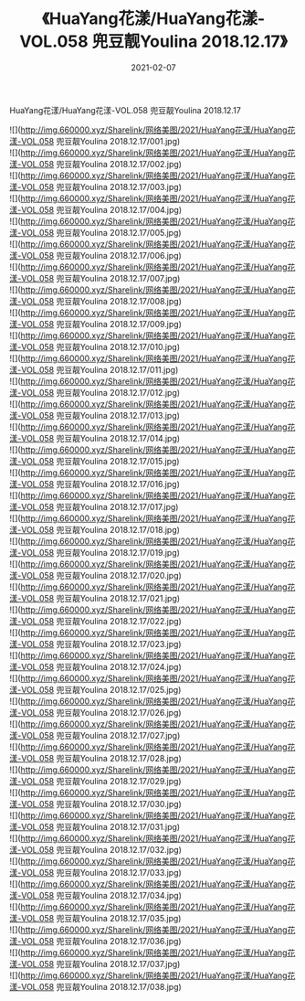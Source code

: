 ﻿---
layout: post
title:  《HuaYang花漾/HuaYang花漾-VOL.058 兜豆靓Youlina 2018.12.17》
date:   2021-02-07
img: http://img.660000.xyz/Sharelink/网络美图/2021/HuaYang花漾/HuaYang花漾-VOL.058 兜豆靓Youlina 2018.12.17/000.jpg
categories: [美女, 清纯, 唯美]
---

HuaYang花漾/HuaYang花漾-VOL.058 兜豆靓Youlina 2018.12.17

 ![](http://img.660000.xyz/Sharelink/网络美图/2021/HuaYang花漾/HuaYang花漾-VOL.058 兜豆靓Youlina 2018.12.17/001.jpg) <br>![](http://img.660000.xyz/Sharelink/网络美图/2021/HuaYang花漾/HuaYang花漾-VOL.058 兜豆靓Youlina 2018.12.17/002.jpg) <br>![](http://img.660000.xyz/Sharelink/网络美图/2021/HuaYang花漾/HuaYang花漾-VOL.058 兜豆靓Youlina 2018.12.17/003.jpg) <br>![](http://img.660000.xyz/Sharelink/网络美图/2021/HuaYang花漾/HuaYang花漾-VOL.058 兜豆靓Youlina 2018.12.17/004.jpg) <br>![](http://img.660000.xyz/Sharelink/网络美图/2021/HuaYang花漾/HuaYang花漾-VOL.058 兜豆靓Youlina 2018.12.17/005.jpg) <br>![](http://img.660000.xyz/Sharelink/网络美图/2021/HuaYang花漾/HuaYang花漾-VOL.058 兜豆靓Youlina 2018.12.17/006.jpg) <br>![](http://img.660000.xyz/Sharelink/网络美图/2021/HuaYang花漾/HuaYang花漾-VOL.058 兜豆靓Youlina 2018.12.17/007.jpg) <br>![](http://img.660000.xyz/Sharelink/网络美图/2021/HuaYang花漾/HuaYang花漾-VOL.058 兜豆靓Youlina 2018.12.17/008.jpg) <br>![](http://img.660000.xyz/Sharelink/网络美图/2021/HuaYang花漾/HuaYang花漾-VOL.058 兜豆靓Youlina 2018.12.17/009.jpg) <br>![](http://img.660000.xyz/Sharelink/网络美图/2021/HuaYang花漾/HuaYang花漾-VOL.058 兜豆靓Youlina 2018.12.17/010.jpg) <br>![](http://img.660000.xyz/Sharelink/网络美图/2021/HuaYang花漾/HuaYang花漾-VOL.058 兜豆靓Youlina 2018.12.17/011.jpg) <br>![](http://img.660000.xyz/Sharelink/网络美图/2021/HuaYang花漾/HuaYang花漾-VOL.058 兜豆靓Youlina 2018.12.17/012.jpg) <br>![](http://img.660000.xyz/Sharelink/网络美图/2021/HuaYang花漾/HuaYang花漾-VOL.058 兜豆靓Youlina 2018.12.17/013.jpg) <br>![](http://img.660000.xyz/Sharelink/网络美图/2021/HuaYang花漾/HuaYang花漾-VOL.058 兜豆靓Youlina 2018.12.17/014.jpg) <br>![](http://img.660000.xyz/Sharelink/网络美图/2021/HuaYang花漾/HuaYang花漾-VOL.058 兜豆靓Youlina 2018.12.17/015.jpg) <br>![](http://img.660000.xyz/Sharelink/网络美图/2021/HuaYang花漾/HuaYang花漾-VOL.058 兜豆靓Youlina 2018.12.17/016.jpg) <br>![](http://img.660000.xyz/Sharelink/网络美图/2021/HuaYang花漾/HuaYang花漾-VOL.058 兜豆靓Youlina 2018.12.17/017.jpg) <br>![](http://img.660000.xyz/Sharelink/网络美图/2021/HuaYang花漾/HuaYang花漾-VOL.058 兜豆靓Youlina 2018.12.17/018.jpg) <br>![](http://img.660000.xyz/Sharelink/网络美图/2021/HuaYang花漾/HuaYang花漾-VOL.058 兜豆靓Youlina 2018.12.17/019.jpg) <br>![](http://img.660000.xyz/Sharelink/网络美图/2021/HuaYang花漾/HuaYang花漾-VOL.058 兜豆靓Youlina 2018.12.17/020.jpg) <br>![](http://img.660000.xyz/Sharelink/网络美图/2021/HuaYang花漾/HuaYang花漾-VOL.058 兜豆靓Youlina 2018.12.17/021.jpg) <br>![](http://img.660000.xyz/Sharelink/网络美图/2021/HuaYang花漾/HuaYang花漾-VOL.058 兜豆靓Youlina 2018.12.17/022.jpg) <br>![](http://img.660000.xyz/Sharelink/网络美图/2021/HuaYang花漾/HuaYang花漾-VOL.058 兜豆靓Youlina 2018.12.17/023.jpg) <br>![](http://img.660000.xyz/Sharelink/网络美图/2021/HuaYang花漾/HuaYang花漾-VOL.058 兜豆靓Youlina 2018.12.17/024.jpg) <br>![](http://img.660000.xyz/Sharelink/网络美图/2021/HuaYang花漾/HuaYang花漾-VOL.058 兜豆靓Youlina 2018.12.17/025.jpg) <br>![](http://img.660000.xyz/Sharelink/网络美图/2021/HuaYang花漾/HuaYang花漾-VOL.058 兜豆靓Youlina 2018.12.17/026.jpg) <br>![](http://img.660000.xyz/Sharelink/网络美图/2021/HuaYang花漾/HuaYang花漾-VOL.058 兜豆靓Youlina 2018.12.17/027.jpg) <br>![](http://img.660000.xyz/Sharelink/网络美图/2021/HuaYang花漾/HuaYang花漾-VOL.058 兜豆靓Youlina 2018.12.17/028.jpg) <br>![](http://img.660000.xyz/Sharelink/网络美图/2021/HuaYang花漾/HuaYang花漾-VOL.058 兜豆靓Youlina 2018.12.17/029.jpg) <br>![](http://img.660000.xyz/Sharelink/网络美图/2021/HuaYang花漾/HuaYang花漾-VOL.058 兜豆靓Youlina 2018.12.17/030.jpg) <br>![](http://img.660000.xyz/Sharelink/网络美图/2021/HuaYang花漾/HuaYang花漾-VOL.058 兜豆靓Youlina 2018.12.17/031.jpg) <br>![](http://img.660000.xyz/Sharelink/网络美图/2021/HuaYang花漾/HuaYang花漾-VOL.058 兜豆靓Youlina 2018.12.17/032.jpg) <br>![](http://img.660000.xyz/Sharelink/网络美图/2021/HuaYang花漾/HuaYang花漾-VOL.058 兜豆靓Youlina 2018.12.17/033.jpg) <br>![](http://img.660000.xyz/Sharelink/网络美图/2021/HuaYang花漾/HuaYang花漾-VOL.058 兜豆靓Youlina 2018.12.17/034.jpg) <br>![](http://img.660000.xyz/Sharelink/网络美图/2021/HuaYang花漾/HuaYang花漾-VOL.058 兜豆靓Youlina 2018.12.17/035.jpg) <br>![](http://img.660000.xyz/Sharelink/网络美图/2021/HuaYang花漾/HuaYang花漾-VOL.058 兜豆靓Youlina 2018.12.17/036.jpg) <br>![](http://img.660000.xyz/Sharelink/网络美图/2021/HuaYang花漾/HuaYang花漾-VOL.058 兜豆靓Youlina 2018.12.17/037.jpg) <br>![](http://img.660000.xyz/Sharelink/网络美图/2021/HuaYang花漾/HuaYang花漾-VOL.058 兜豆靓Youlina 2018.12.17/038.jpg) <br>